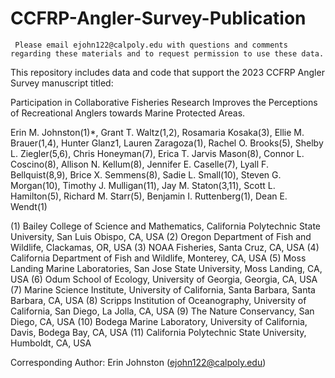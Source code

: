 # CCFRP-Angler-Survey-Publication

     Please email ejohn122@calpoly.edu with questions and comments regarding these materials and to request permission to use these data. 

This repository includes data and code that support the 2023 CCFRP Angler Survey manuscript titled:

Participation in Collaborative Fisheries Research Improves the Perceptions of Recreational Anglers towards Marine Protected Areas.

Erin M. Johnston(1)*, Grant T. Waltz(1,2), Rosamaria Kosaka(3), Ellie M. Brauer(1,4), Hunter Glanz1, Lauren Zaragoza(1), Rachel O. Brooks(5), Shelby L. Ziegler(5,6), Chris Honeyman(7), Erica T. Jarvis Mason(8), Connor L. Coscino(8), Allison N. Kellum(8), Jennifer E. Caselle(7), Lyall F. Bellquist(8,9), Brice X. Semmens(8), Sadie L. Small(10), Steven G. Morgan(10), Timothy J. Mulligan(11), Jay M. Staton(3,11), Scott L. Hamilton(5), Richard M. Starr(5), Benjamin I. Ruttenberg(1), Dean E. Wendt(1)

(1) Bailey College of Science and Mathematics, California Polytechnic State University, San Luis Obispo, CA, USA
(2) Oregon Department of Fish and Wildlife, Clackamas, OR, USA
(3) NOAA Fisheries, Santa Cruz, CA, USA
(4) California Department of Fish and Wildlife, Monterey, CA, USA
(5) Moss Landing Marine Laboratories, San Jose State University, Moss Landing, CA, USA
(6) Odum School of Ecology, University of Georgia, Georgia, CA, USA
(7) Marine Science Institute, University of California, Santa Barbara, Santa Barbara, CA, USA
(8) Scripps Institution of Oceanography, University of California, San Diego, La Jolla, CA, USA
(9) The Nature Conservancy, San Diego, CA, USA
(10) Bodega Marine Laboratory, University of California, Davis, Bodega Bay, CA, USA
(11) California Polytechnic State University, Humboldt, CA, USA

Corresponding Author: Erin Johnston (ejohn122@calpoly.edu)
